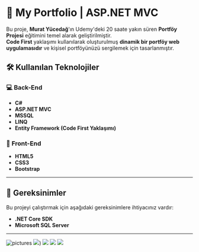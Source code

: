 # 📌 My Portfolio | ASP.NET MVC  

Bu proje, **Murat Yücedağ**'ın Udemy'deki 20 saate yakın süren **Portföy Projesi** eğitimini temel alarak geliştirilmiştir.  
**Code First** yaklaşımı kullanılarak oluşturulmuş **dinamik bir portföy web uygulamasıdır** ve kişisel portföyünüzü sergilemek için tasarlanmıştır.  
## 🛠 Kullanılan Teknolojiler  

### 💻 **Back-End** 
- **C#**  
- **ASP.NET MVC**  
- **MSSQL**
- **LINQ** 
- **Entity Framework (Code First Yaklaşımı)**  

### 🔹 **Front-End**  
- **HTML5**  
- **CSS3**  
- **Bootstrap**  

---

## 📌 Gereksinimler  
Bu projeyi çalıştırmak için aşağıdaki gereksinimlere ihtiyacınız vardır:  
- **.NET Core SDK**  
- **Microsoft SQL Server**  

---

![pictures](https://resmim.net/cdn/2024/06/28/WS9cMR.png)
![](https://resmim.net/cdn/2024/06/28/WS9Ftn.png))
![](https://resmim.net/cdn/2024/06/28/WS9vnb.png)
![](https://resmim.net/cdn/2024/06/28/WSGSNZ.png)
![](https://resmim.net/cdn/2024/06/28/WS9zED.png)
